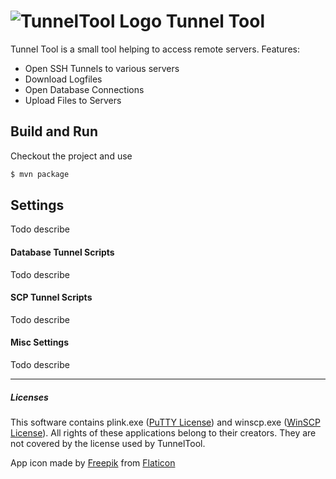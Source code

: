 # ![][logo] Tunnel Tool

Tunnel Tool is a small tool helping to access remote servers. Features:

  - Open SSH Tunnels to various servers
  - Download Logfiles
  - Open Database Connections
  - Upload Files to Servers
  
## Build and Run
Checkout the project and use
```sh
$ mvn package
```

## Settings
Todo describe
#### Database Tunnel Scripts
 Todo describe
 
#### SCP Tunnel Scripts
 Todo describe
 
#### Misc Settings
Todo describe


___
##### Licenses
   This software contains plink.exe ([PuTTY License]) and winscp.exe ([WinSCP License]). 
   All rights of these applications belong to their creators. 
   They are not covered by the license used by TunnelTool.
   
   App icon made by [Freepik] from [Flaticon]


[logo]: https://raw.githubusercontent.com/DaHu4wA/tunneltool/master/src/main/resources/appicon48.png "TunnelTool Logo"

[PuTTY License]: <http://www.chiark.greenend.org.uk/~sgtatham/putty/licence.html>
[WinSCP License]: <https://winscp.net/eng/docs/license>
[Freepik]: <http://www.freepik.com>
[Flaticon]: <http://www.flaticon.com>

